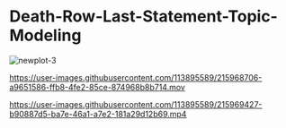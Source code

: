 # Death-Row-Last-Statement-Topic-Modeling
![newplot-3](https://user-images.githubusercontent.com/113895589/215968618-48a08043-1329-4ccd-a04d-27bd59e44538.png)


https://user-images.githubusercontent.com/113895589/215968706-a9651586-ffb8-4fe2-85ce-874968b8b714.mov



https://user-images.githubusercontent.com/113895589/215969427-b90887d5-ba7e-46a1-a7e2-181a29d12b69.mp4

